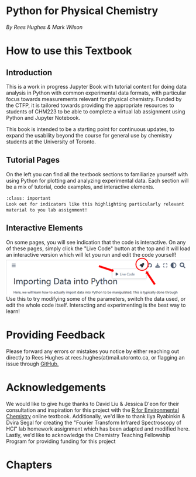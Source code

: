 # Python for Physical Chemistry

*By Rees Hughes & Mark Wilson*

# How to use this Textbook
## Introduction
This is a work in progress Jupyter Book with tutorial content for doing data analysis in Python with common experimental data formats, with particular focus towards measurements relevant for physical chemistry. Funded by the CTFP, it is tailored towards providing the appropriate resources to students of CHM223 to be able to complete a virtual lab assignment using Python and Jupyter Notebook.

This book is intended to be a starting point for continuous updates, to expand the usability beyond the course for general use by chemistry students at the University of Toronto.
## Tutorial Pages
On the left you can find all the textbook sections to familiarize yourself with using Python for plotting and analyzing experimental data. Each section will be a mix of tutorial, code examples, and interactive elements. 
`````{admonition} For CHM223 students
:class: important
Look out for indicators like this highlighting particularly relevant material to you lab assignment!
`````
## Interactive Elements
On some pages, you will see indication that the code is interactive. On any of these pages, simply click the "Live Code" button at the top and it will load an interactive version which will let you run and edit the code yourself! 
![Live code button at top of screen](images/interactive_code.png)
Use this to try modifying some of the parameters, switch the data used, or edit the whole code itself. Interacting and experimenting is the best way to learn!

# Providing Feedback
Please forward any errors or mistakes you notice by either reaching out directly to Rees Hughes at rees.hughes(at)mail.utoronto.ca, or flagging an issue through [GitHub.](linktogithub)
# Acknowledgements
We would like to give huge thanks to David Liu & Jessica D'eon for their consultation and inspiration for this project with the [R for Environmental Chemistry](https://uoftchem-teaching.github.io/R4EnvChem/) online textbook. Additionally, we'd like to thank Ilya Ryabinkin & Dvira Segal for creating the "Fourier Transform Infrared Spectroscopy of HCl" lab homework assignment which has been adapted and modified here. Lastly, we'd like to acknowledge the Chemistry Teaching Fellowship Program for providing funding for this project
# Chapters
```{tableofcontents}
```
